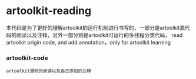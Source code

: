 artoolkit-reading
=========
本代码是为了更好的理解artoolkit的运行机制进行书写的，一部分是artoolkit源代码的阅读以及注释，另外一部分则是artoolkit可运行的多线程分类代码，
read artoolkit origin code, and add annotation，only for artoolkit learning

### artoolkit-code
    artoolkit源码的阅读以及自己添加的注释
